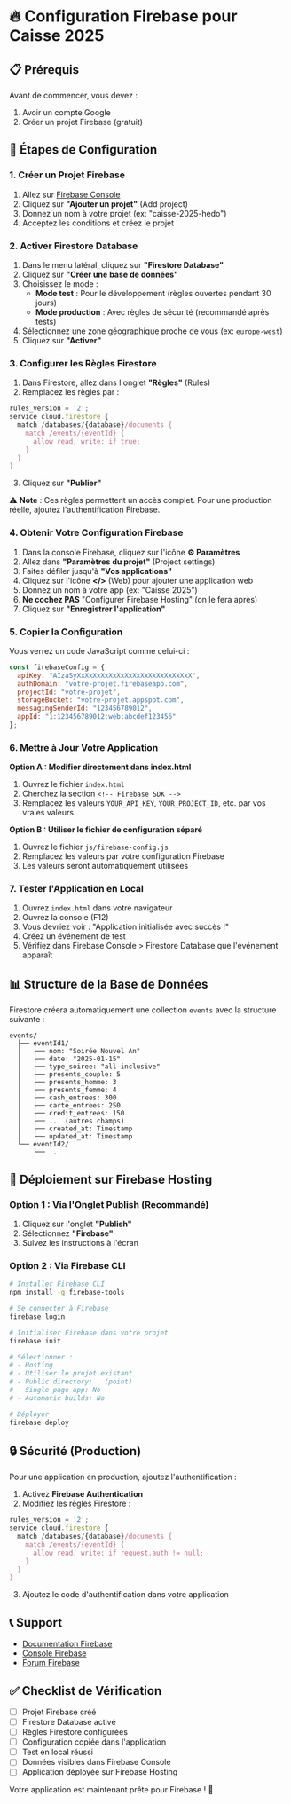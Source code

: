 # 🔥 Configuration Firebase pour Caisse 2025

## 📋 Prérequis

Avant de commencer, vous devez :
1. Avoir un compte Google
2. Créer un projet Firebase (gratuit)

## 🚀 Étapes de Configuration

### 1. Créer un Projet Firebase

1. Allez sur [Firebase Console](https://console.firebase.google.com/)
2. Cliquez sur **"Ajouter un projet"** (Add project)
3. Donnez un nom à votre projet (ex: "caisse-2025-hedo")
4. Acceptez les conditions et créez le projet

### 2. Activer Firestore Database

1. Dans le menu latéral, cliquez sur **"Firestore Database"**
2. Cliquez sur **"Créer une base de données"**
3. Choisissez le mode :
   - **Mode test** : Pour le développement (règles ouvertes pendant 30 jours)
   - **Mode production** : Avec règles de sécurité (recommandé après tests)
4. Sélectionnez une zone géographique proche de vous (ex: `europe-west`)
5. Cliquez sur **"Activer"**

### 3. Configurer les Règles Firestore

1. Dans Firestore, allez dans l'onglet **"Règles"** (Rules)
2. Remplacez les règles par :

```javascript
rules_version = '2';
service cloud.firestore {
  match /databases/{database}/documents {
    match /events/{eventId} {
      allow read, write: if true;
    }
  }
}
```

3. Cliquez sur **"Publier"**

⚠️ **Note** : Ces règles permettent un accès complet. Pour une production réelle, ajoutez l'authentification Firebase.

### 4. Obtenir Votre Configuration Firebase

1. Dans la console Firebase, cliquez sur l'icône **⚙️ Paramètres**
2. Allez dans **"Paramètres du projet"** (Project settings)
3. Faites défiler jusqu'à **"Vos applications"**
4. Cliquez sur l'icône **</>** (Web) pour ajouter une application web
5. Donnez un nom à votre app (ex: "Caisse 2025")
6. **Ne cochez PAS** "Configurer Firebase Hosting" (on le fera après)
7. Cliquez sur **"Enregistrer l'application"**

### 5. Copier la Configuration

Vous verrez un code JavaScript comme celui-ci :

```javascript
const firebaseConfig = {
  apiKey: "AIzaSyXxXxXxXxXxXxXxXxXxXxXxXxXxXxX",
  authDomain: "votre-projet.firebaseapp.com",
  projectId: "votre-projet",
  storageBucket: "votre-projet.appspot.com",
  messagingSenderId: "123456789012",
  appId: "1:123456789012:web:abcdef123456"
};
```

### 6. Mettre à Jour Votre Application

**Option A : Modifier directement dans index.html**

1. Ouvrez le fichier `index.html`
2. Cherchez la section `<!-- Firebase SDK -->`
3. Remplacez les valeurs `YOUR_API_KEY`, `YOUR_PROJECT_ID`, etc. par vos vraies valeurs

**Option B : Utiliser le fichier de configuration séparé**

1. Ouvrez le fichier `js/firebase-config.js`
2. Remplacez les valeurs par votre configuration Firebase
3. Les valeurs seront automatiquement utilisées

### 7. Tester l'Application en Local

1. Ouvrez `index.html` dans votre navigateur
2. Ouvrez la console (F12)
3. Vous devriez voir : "Application initialisée avec succès !"
4. Créez un événement de test
5. Vérifiez dans Firebase Console > Firestore Database que l'événement apparaît

## 📊 Structure de la Base de Données

Firestore créera automatiquement une collection `events` avec la structure suivante :

```
events/
  ├── eventId1/
  │   ├── nom: "Soirée Nouvel An"
  │   ├── date: "2025-01-15"
  │   ├── type_soiree: "all-inclusive"
  │   ├── presents_couple: 5
  │   ├── presents_homme: 3
  │   ├── presents_femme: 4
  │   ├── cash_entrees: 300
  │   ├── carte_entrees: 250
  │   ├── credit_entrees: 150
  │   ├── ... (autres champs)
  │   ├── created_at: Timestamp
  │   └── updated_at: Timestamp
  └── eventId2/
      └── ...
```

## 🚀 Déploiement sur Firebase Hosting

### Option 1 : Via l'Onglet Publish (Recommandé)

1. Cliquez sur l'onglet **"Publish"**
2. Sélectionnez **"Firebase"**
3. Suivez les instructions à l'écran

### Option 2 : Via Firebase CLI

```bash
# Installer Firebase CLI
npm install -g firebase-tools

# Se connecter à Firebase
firebase login

# Initialiser Firebase dans votre projet
firebase init

# Sélectionner :
# - Hosting
# - Utiliser le projet existant
# - Public directory: . (point)
# - Single-page app: No
# - Automatic builds: No

# Déployer
firebase deploy
```

## 🔒 Sécurité (Production)

Pour une application en production, ajoutez l'authentification :

1. Activez **Firebase Authentication**
2. Modifiez les règles Firestore :

```javascript
rules_version = '2';
service cloud.firestore {
  match /databases/{database}/documents {
    match /events/{eventId} {
      allow read, write: if request.auth != null;
    }
  }
}
```

3. Ajoutez le code d'authentification dans votre application

## 📞 Support

- [Documentation Firebase](https://firebase.google.com/docs)
- [Console Firebase](https://console.firebase.google.com/)
- [Forum Firebase](https://firebase.google.com/support)

## ✅ Checklist de Vérification

- [ ] Projet Firebase créé
- [ ] Firestore Database activé
- [ ] Règles Firestore configurées
- [ ] Configuration copiée dans l'application
- [ ] Test en local réussi
- [ ] Données visibles dans Firebase Console
- [ ] Application déployée sur Firebase Hosting

Votre application est maintenant prête pour Firebase ! 🎉
